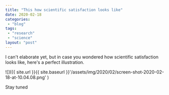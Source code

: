 ```yaml
---
title: "This how scientific satisfaction looks like"
date: 2020-02-18
categories: 
 - "blog"
tags: 
 - "research"
 - "science"
layout: "post"
---
```


I can't elaborate yet, but in case you wondered how scientific satisfaction looks like, here's a perfect illustration.

![]({{ site.url }}{{ site.baseurl }}'/assets/img/2020/02/screen-shot-2020-02-18-at-10.04.08.png' )

Stay tuned
